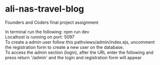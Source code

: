 # ali-nas-travel-blog
Founders and Coders final project assignment


In terminal run the following: npm run dev
<br>
Localhost is running on port: 5097
<br>
To create a admin user follow this pathviews/admin/index.ejs, uncomment the registration form to create a new user on the database.
<br>
To access the admin section (login), after the URL enter the following and press return '/admin' and the login and registration form will appear 
<br>

